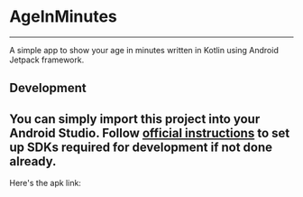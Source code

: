 # AgeInMinutes
--------------
A simple app to show your age in minutes written in Kotlin using Android Jetpack framework.
## Development

You can simply import this project into your Android Studio. Follow [official instructions](https://developer.android.com/studio/install) to set up SDKs required for development if not done already.
--------------
Here's the apk link: <a href = "https://drive.google.com/file/d/11e9YzIiLCwOf8kwmdBuTh2Od9JJlSNS-/view?usp=sharing"></a>
